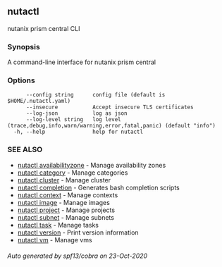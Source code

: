 ## nutactl

nutanix prism central CLI

### Synopsis

A command-line interface for nutanix prism central

### Options

```
      --config string      config file (default is $HOME/.nutactl.yaml)
      --insecure           Accept insecure TLS certificates
      --log-json           log as json
      --log-level string   log level (trace,debug,info,warn/warning,error,fatal,panic) (default "info")
  -h, --help               help for nutactl
```

### SEE ALSO

* [nutactl availabilityzone](nutactl_availabilityzone.md)	 - Manage availability zones
* [nutactl category](nutactl_category.md)	 - Manage categories
* [nutactl cluster](nutactl_cluster.md)	 - Manage cluster
* [nutactl completion](nutactl_completion.md)	 - Generates bash completion scripts
* [nutactl context](nutactl_context.md)	 - Manage contexts
* [nutactl image](nutactl_image.md)	 - Manage images
* [nutactl project](nutactl_project.md)	 - Manage projects
* [nutactl subnet](nutactl_subnet.md)	 - Manage subnets
* [nutactl task](nutactl_task.md)	 - Manage tasks
* [nutactl version](nutactl_version.md)	 - Print version information
* [nutactl vm](nutactl_vm.md)	 - Manage vms

###### Auto generated by spf13/cobra on 23-Oct-2020
